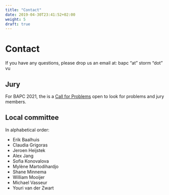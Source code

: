 ```yaml
---
title: "Contact"
date: 2019-04-30T23:41:52+02:00
weight: 5
draft: true
---
```

# Contact
If you have any questions, please drop us an email at: bapc “at” storm “dot” vu

## Jury

For BAPC 2021, the is a [Call for Problems](../jury) open to look for problems and jury members.

## Local committee
In alphabetical order:

- Erik Baalhuis
- Claudia Grigoras
- Jeroen Heijstek
- Alex Jang
- Sofia Konovalova
- Mylène Martodihardjo
- Shane Minnema
- William Mooijer
- Michael Vasseur
- Youri van der Zwart
